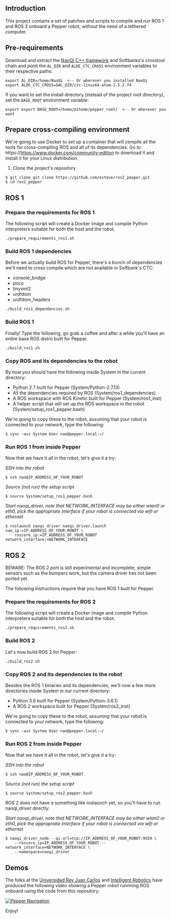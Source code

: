 ## Introduction

This project contains a set of patches and scripts to compile and run ROS 1 and ROS 2 onboard a Pepper robot, without the need of a tethered computer.

## Pre-requirements

Download and extract the [NaoQi C++ framework](http://doc.aldebaran.com/2-5/index_dev_guide.html) and Softbanks's crosstool chain and point the `AL_DIR` and `ALDE_CTC_CROSS` environment variables to their respective paths:

```
export AL_DIR=/home/NaoQi  <-- Or wherever you installed NaoQi
export ALDE_CTC_CROSS=$AL_DIR/ctc-linux64-atom-2.5.2.74
```


If you want to set the install directory (instead of the project root directory), set the `BASE_ROOT` environment variable:

```
export export BASE_ROOT=/home/mihome/pepper_root/  <-- Or wherever you want
```

## Prepare cross-compiling environment

We're going to use Docker to set up a container that will compile all the tools for cross-compiling ROS and all of its dependencies. Go to https://https://www.docker.com/community-edition to download it and install it for your Linux distribution.


1. Clone the project's repository

```
$ git clone git clone https://github.com/esteve/ros2_pepper.git
$ cd ros2_pepper
```

## ROS 1

### Prepare the requirements for ROS 1

The following script will create a Docker image and compile Python interpreters suitable for both the host and the robot.

```
./prepare_requirements_ros1.sh
```

### Build ROS 1 dependencies

Before we actually build ROS for Pepper, there's a bunch of dependencies we'll need to cross compile which are not available in Softbank's CTC:

- console_bridge
- poco
- tinyxml2
- urdfdom
- urdfdom_headers

```
./build_ros1_dependencies.sh
```

### Build ROS 1

Finally! Type the following, go grab a coffee and after a while you'll have an entire base ROS distro built for Pepper.

```
./build_ros1.sh
```

### Copy ROS and its dependencies to the robot

By now you should have the following inside System in the current directory:

- Python 2.7 built for Pepper (System/Python-2.7.13)
- All the dependencies required by ROS (System/ros1_dependencies)
- A ROS workspace with ROS Kinetic built for Pepper (System/ros1_inst)
- A helper script that will set up the ROS workspace in the robot (System/setup_ros1_pepper.bash)

We're going to copy these to the robot, assuming that your robot is connected to your network, type the following:

```
$ sync -avz System User nao@pepper.local:~/
```

### Run ROS 1 from inside Pepper

Now that we have it all in the robot, let's give it a try:

*SSH into the robot*

```
$ ssh nao@IP_ADDRESS_OF_YOUR_ROBOT
```

*Source (not run) the setup script*

```
$ source System/setup_ros1_pepper.bash
```

*Start naoqi_driver, note that NETWORK\_INTERFACE may be either wlan0 or eth0, pick the appropriate interface if your robot is connected via wifi or ethernet*

```
$ roslaunch naoqi_driver naoqi_driver.launch nao_ip:=IP_ADDRESS_OF_YOUR_ROBOT \
    roscore_ip:=IP_ADDRESS_OF_YOUR_ROBOT network_interface:=NETWORK_INTERFACE
```

## ROS 2

BEWARE: The ROS 2 port is still experimental and incomplete, simple sensors such as the bumpers work, but the camera driver has not been ported yet.

The following instructions require that you have ROS 1 built for Pepper.

### Prepare the requirements for ROS 2

The following script will create a Docker image and compile Python interpreters suitable for both the host and the robot.

```
./prepare_requirements_ros2.sh
```

### Build ROS 2

Let's now build ROS 2 for Pepper:

```
./build_ros2.sh
```

### Copy ROS 2 and its dependencies to the robot

Besides the ROS 1 binaries and its dependencies, we'll now a few more directories inside System in our current directory:

- Python 3.6 built for Pepper (System/Python-3.6.1)
- A ROS 2 workspace built for Pepper (System/ros2_inst)

We're going to copy these to the robot, assuming that your robot is connected to your network, type the following:

```
$ sync -avz System User nao@pepper.local:~/
```

### Run ROS 2 from inside Pepper

Now that we have it all in the robot, let's give it a try:

*SSH into the robot*

```
$ ssh nao@IP_ADDRESS_OF_YOUR_ROBOT
```

*Source (not run) the setup script*

```
$ source System/setup_ros2_pepper.bash
```

ROS 2 does not have a something like roslaunch yet, so you'll have to run naoqi_driver directly:

*Start naoqi_driver, note that NETWORK\_INTERFACE may be either wlan0 or eth0, pick the appropriate interface if your robot is connected via wifi or ethernet*

```
$ naoqi_driver_node --qi-url=tcp://IP_ADDRESS_OF_YOUR_ROBOT:9559 \
    --roscore_ip=IP_ADDRESS_OF_YOUR_ROBOT --network_interface=NETWORK_INTERFACE \
    --namespace=naoqi_driver
```

## Demos

The folks at the [Universidad Rey Juan Carlos](http://robotica.gsyc.es/) and [Intelligent Robotics](http://inrobots.es/) have produced the following video showing a Pepper robot runnning ROS onboard using the code from this repository:

[![Pepper Navigation](http://img.youtube.com/vi/0wIWJHMchaU/0.jpg)](https://www.youtube.com/watch?v=0wIWJHMchaU "Pepper Navigation")

Enjoy!
